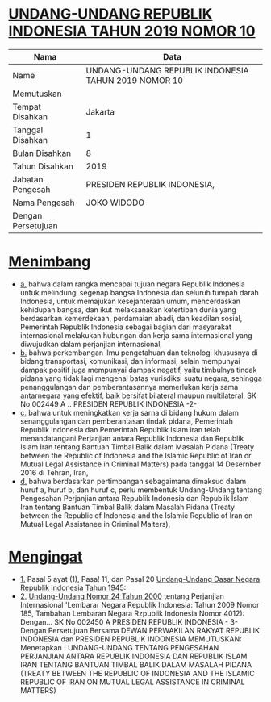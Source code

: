 # [UNDANG-UNDANG REPUBLIK INDONESIA TAHUN 2019 NOMOR 10](http://example.org/legal/document/uu/2019/10)

| Nama | Data |
| ------ | ----- |
|Name|UNDANG-UNDANG REPUBLIK INDONESIA TAHUN 2019 NOMOR 10|
|Memutuskan||
|Tempat Disahkan|Jakarta|
|Tanggal Disahkan|1|
|Bulan Disahkan|8|
|Tahun Disahkan|2019|
|Jabatan Pengesah|PRESIDEN REPUBLIK INDONESIA,|
|Nama Pengesah|JOKO WIDODO|
|Dengan Persetujuan||
# [Menimbang](http://example.org/legal/document/uu/2019/10/menimbang)

* [a.](http://example.org/legal/document/uu/2019/10/menimbang/point/a) bahwa dalam rangka mencapai tujuan negara Republik Indonesia untuk melindungi segenap bangsa Indonesia dan seluruh tumpah darah Indonesia, untuk memajukan kesejahteraan umum, mencerdaskan kehidupan bangsa, dan ikut melaksanakan ketertiban dunia yang berdasarkan kemerdekaan, perdamaian abadi, dan keadilan sosial, Pemerintah Republik Indonesia sebagai bagian dari masyarakat internasional melakukan hubungan dan kerja sama internasional yang diwujudkan dalam perjanjian internasional,
* [b.](http://example.org/legal/document/uu/2019/10/menimbang/point/b) bahwa perkembangan ilmu pengetahuan dan teknologi khususnya di bidang transportasi, komunikasi, dan informasi, selain mempunyai dampak positif juga mempunyai dampak negatif, yaitu timbulnya tindak pidana yang tidak lagi mengenal batas yurisdiksi suatu negara, sehingga penanggulangan dan pemberantasannya memerlukan kerja sama antarnegara yang efektif, baik bersifat bilateral maupun multilateral, SK No 002449 A .. PRESIDEN REPUBLIK INDONESIA -2-
* [c.](http://example.org/legal/document/uu/2019/10/menimbang/point/c) bahwa untuk meningkatkan kerja sarna di bidang hukum dalam senanggulangan dan pemberantasan tindak pidana, Pemerintah Republik Indonesia dan Pemerintah Republik Islam iran telah menandatangani Perjanjian antara Republik Indonesia dan Republik Islam Iran tentang Bantuan Timbal Balik dalam Masalah Pidana (Treaty between the Republic of Indonesia and the Islamic Republic of Iran or Mutual Legal Assistance in Criminal Matters) pada tanggal 14 Desernber 2016 di Tehran, Iran,
* [d.](http://example.org/legal/document/uu/2019/10/menimbang/point/d) bahwa berdasarkan pertimbangan sebagaimana dimaksud dalam huruf a, huruf b, dan huruf c, perlu membentuk Undang-Undang tentang Pengesahan Perjanjian antara Republik Indonesia dan Republik Islam Iran tentang Bantuan Timbal Balik dalam Masalah Pidana (Treaty between the Republic of Indonesia and the Islamic Republic of Iran on Mutual Legal Assistanee in Criminal Maiters),
# [Mengingat](http://example.org/legal/document/uu/2019/10/mengingat)

* [1.](http://example.org/legal/document/uu/2019/10/mengingat/point/0001) Pasal 5 ayat (1), Pasa! 11, dan Pasal 20 [Undang-Undang Dasar Negara Republik Indonesia Tahun 1945](http://example.org/legal/document/uu):
* [2.](http://example.org/legal/document/uu/2019/10/mengingat/point/0002) [Undang-Undang Nomor 24 Tahun 2000](http://example.org/legal/document/uu/2000/24) tentang Perjanjian Internasional 'Lembarar Negara Republik Indonesia: Tahun 2009 Nomor 185, Tambahan Lembaran Negara Rzpubiik Indonesia Nomor 4012): Dengan... SK No 002450 A PRESIDEN REPUBLIK INDONESIA - 3- Dengan Persetujuan Bersama DEWAN PERWAKILAN RAKYAT REPUBLIK INDONESIA dan PRESIDEN REPUBLIK INDONESIA MEMUTUSKAN: Menetapkan : UNDANG-UNDANG TENTANG PENGESAHAN PERJANJIAN ANTARA REPUBLIK INDONESIA DAN REPUBLIK ISLAM IRAN TENTANG BANTUAN TIMBAL BALIK DALAM MASALAH PIDANA (TREATY BETWEEN THE REPUBLIC OF INDONESIA AND THE ISLAMIC REPUBLIC OF IRAN ON MUTUAL LEGAL ASSISTANCE IN CRIMINAL MATTERS)